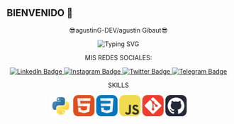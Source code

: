 ## BIENVENIDO 👋
<p align="center">
😎agustinG-DEV/agustin Gibaut😎

<p align="center">
  <img src="https://readme-typing-svg.herokuapp.com/?color=02D9F7FF&size=35&center=true&vCenter=true&width=1000&lines=gracias;+por;visitar+el+perfil!" alt="Typing SVG">
</p>

<p align="center">
MIS REDES SOCIALES:
<p align="center">
  
  <a href="[https://www.linkedin.com/in/👽](https://www.linkedin.com/in/fabricio-agustin-gibaut-carrizo-82950a301/)" target="_blank">
    <img src="https://img.shields.io/badge/-LinkedIn-0A0A0B?logo=linkedin&style=for-the-badge&logoColor=white" alt="LinkedIn Badge">
  </a>
  <a href="https://www.instagram.com/👽/" target="_blank">
    <img src="https://img.shields.io/badge/-Instagram-0A0A0B?logo=instagram&style=for-the-badge&logoColor=white" alt="Instagram Badge">
  </a>
  <a href="https://twitter.com/👽" target="_blank">
    <img src="https://img.shields.io/badge/-Twitter-0A0A0B?logo=twitter&style=for-the-badge&logoColor=white" alt="Twitter Badge">
  </a>
  <a href="https://t.me/👽" target="_blank">
    <img src="https://img.shields.io/badge/-Telegram-0A0A0B?logo=telegram&style=for-the-badge&logoColor=white" alt="Telegram Badge">
  </a>
</p>

<p align="center">
SKILLS
<p align="center">
  <img src="https://raw.githubusercontent.com/devicons/devicon/master/icons/python/python-original.svg" alt="python" width="48" height="48"/>
  <img src="https://github.com/tandpfun/skill-icons/blob/main/icons/HTML.svg" width="48" height="48" title="HTML"> 
  <img src="https://github.com/tandpfun/skill-icons/blob/main/icons/CSS.svg" width="48" height="48" title="CSS">   
  <img src="https://github.com/tandpfun/skill-icons/blob/main/icons/JavaScript.svg" width="48" height="48" title="Javascript">
  <img src="https://github.com/tandpfun/skill-icons/blob/main/icons/Git.svg" width="48" height="48" title="Git"> 
  <img src="https://github.com/tandpfun/skill-icons/blob/main/icons/Github-Dark.svg" width="48" height="48" title="Github">  
</p>

